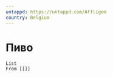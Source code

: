 ```yaml
---
untappd: https://untappd.com/Affligem
country: Belgium
---
```


# Пиво

```dataview
List 
From [[]]

```
